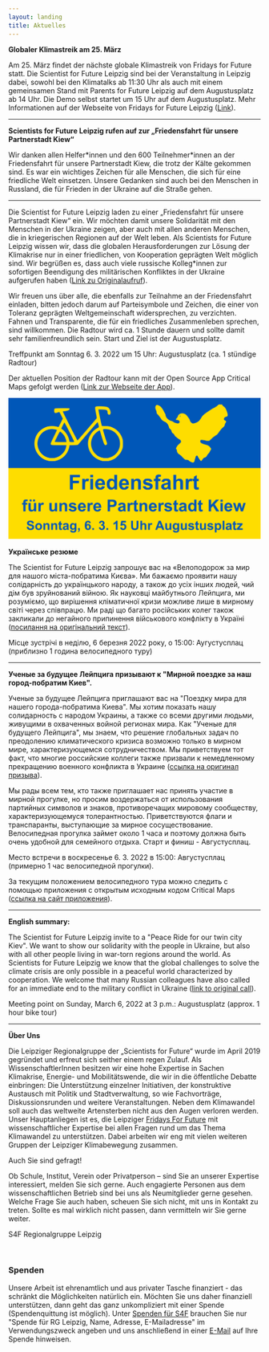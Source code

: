 ```yaml
---
layout: landing
title: Aktuelles
---
```


<b>Globaler Klimastreik am 25. März</b>
<br>

Am 25. März findet der nächste globale Klimastreik von Fridays for Future statt. Die Scientist for Future Leipzig sind bei der Veranstaltung in Leipzig dabei, sowohl bei den Klimatalks ab 11:30 Uhr als auch mit einem gemeinsamen Stand mit Parents for Future Leipzig auf dem Augustusplatz ab 14 Uhr. Die Demo selbst startet um 15 Uhr auf dem Augustusplatz. Mehr Informationen auf der Webseite von Fridays for Future Leipzig (<a href="https://fffleipzig.de/people-not-profit/">Link</a>). 

<hr>

<b>Scientists for Future Leipzig rufen auf zur „Friedensfahrt für unsere Partnerstadt Kiew“</b>
<br>

Wir danken allen Helfer\*innen und den 600 Teilnehmer\*innen an der Friedensfahrt für unsere Partnerstadt Kiew, die trotz der Kälte gekommen sind. Es war ein wichtiges Zeichen für alle Menschen, die sich für eine friedliche Welt einsetzen. Unsere Gedanken sind auch bei den Menschen in Russland, die für Frieden in der Ukraine auf die Straße gehen.

<hr>

Die Scientist for Future Leipzig laden zu einer „Friedensfahrt für unsere Partnerstadt Kiew“ ein. Wir möchten damit unsere Solidarität mit den Menschen in der Ukraine zeigen, aber auch mit allen anderen Menschen, die in kriegerischen Regionen auf der Welt leben. Als Scientists for Future Leipzig wissen wir, dass die globalen Herausforderungen zur Lösung der Klimakrise nur in einer friedlichen, von Kooperation geprägten Welt möglich sind. Wir begrüßen es, dass auch viele russische Kolleg*innen zur sofortigen Beendigung des militärischen Konfliktes in der Ukraine aufgerufen haben (<a href="https://trv-science.ru/de/2022/02/we-are-against-war-de/">Link zu Originalaufruf</a>).

Wir freuen uns über alle, die ebenfalls zur Teilnahme an der Friedensfahrt einladen, bitten jedoch darum auf Parteisymbole und Zeichen, die einer von Toleranz geprägten Weltgemeinschaft widersprechen, zu verzichten. Fahnen und Transparente, die für ein friedliches Zusammenleben sprechen, sind willkommen. Die Radtour wird ca. 1 Stunde dauern und sollte damit sehr familienfreundlich sein. Start und Ziel ist der Augustusplatz.

Treffpunkt am Sonntag 6. 3. 2022 um 15 Uhr: Augustusplatz (ca. 1 stündige Radtour)

Der aktuellen Position der Radtour kann mit der Open Source App Critical Maps gefolgt werden (<a href="https://www.criticalmaps.net/">Link zur Webseite der App</a>).

![](/images/Friedensfahrt.png)


<b>Українське резюме</b>

The Scientist for Future Leipzig запрошує вас на «Велоподорож за мир для нашого міста-побратима Києва». Ми бажаємо проявити нашу солідарність до українцького народу, а також до усіх інших людей, чий дім був зруйнований війною. Як науковці майбутнього Лейпцига, ми розуміємо, що вирішення кліматичної кризи можливе лише в мирному світі через співпрацю. Ми раді що багато російських колег також закликали до негайного припинення військового конфлікту в Україні (<a href="https://trv-science.ru/uk/2022/02/we-are-against-war-uk/">посилання на оригінальний текст</a>).

Місце зустрічі в неділю, 6 березня 2022 року, о 15:00: Аугустусплац (приблизно 1 година велосипедного туру)

<hr>

<b>Ученые за будущее Лейпцига призывают к "Мирной поездке за наш город-побратим Киев".</b>
<br>

Ученые за будущее Лейпцига приглашают вас на "Поездку мира для нашего города-побратима Киева". Мы хотим показать нашу солидарность с народом Украины, а также со всеми другими людьми, живущими в охваченных войной регионах мира. Как "Ученые для будущего Лейпцига", мы знаем, что решение глобальных задач по преодолению климатического кризиса возможно только в мирном мире, характеризующемся сотрудничеством. Мы приветствуем тот факт, что многие российские коллеги также призвали к немедленному прекращению военного конфликта в Украине (<a href="https://trv-science.ru/2022/02/we-are-against-war-all/">ссылка на оригинал призыва</a>).

Мы рады всем тем, кто также приглашает нас принять участие в мирной прогулке, но просим воздержаться от использования партийных символов и знаков, противоречащих мировому сообществу, характеризующемуся толерантностью. Приветствуются флаги и транспаранты, выступающие за мирное сосуществование. Велосипедная прогулка займет около 1 часа и поэтому должна быть очень удобной для семейного отдыха. Старт и финиш - Августусплац.

Место встречи в воскресенье 6. 3. 2022 в 15:00: Августусплац (примерно 1 час велосипедной прогулки).

За текущим положением велосипедного тура можно следить с помощью приложения с открытым исходным кодом Critical Maps (<a href="https://www.criticalmaps.net/">ссылка на сайт приложения</a>).

<hr>

<b>English summary:</b>

The Scientist for Future Leipzig invite to a "Peace Ride for our twin city Kiev". We want to show our solidarity with the people in Ukraine, but also with all other people living in war-torn regions around the world. As Scientists for Future Leipzig we know that the global challenges to solve the climate crisis are only possible in a peaceful world characterized by cooperation. We welcome that many Russian colleagues have also called for an immediate end to the military conflict in Ukraine (<a href="https://trv-science.ru/en/2022/02/we-are-against-war-en/">link to original call</a>).

Meeting point on Sunday, March 6, 2022 at 3 p.m.: Augustusplatz (approx. 1 hour bike tour) 

<hr> 

<b>Über Uns</b>
<br>

Die Leipziger Regionalgruppe der „Scientists for Future“ wurde im April 2019 gegründet und erfreut sich seither einem regen Zulauf. Als WissenschaftlerInnen besitzen wir eine hohe Expertise in Sachen Klimakrise, Energie- und Mobilitätswende, die wir in die öffentliche Debatte einbringen: Die Unterstützung einzelner Initiativen, der konstruktive Austausch mit Politik und Stadtverwaltung, so wie Fachvorträge, Diskussionsrunden und weitere Veranstaltungen. Neben dem Klimawandel soll auch das weltweite Artensterben nicht aus den Augen verloren werden. Unser Hauptanliegen ist es, die Leipziger <a href="https://fffleipzig.de/" target="blank">Fridays For Future</a> mit wissenschaftlicher Expertise bei allen Fragen rund um das Thema Klimawandel zu unterstützen. Dabei arbeiten wir eng mit vielen weiteren Gruppen der Leipziger Klimabewegung zusammen.

Auch Sie sind gefragt! 

Ob Schule, Institut, Verein oder Privatperson – sind Sie an unserer Expertise interessiert, melden Sie sich gerne. Auch engagierte Personen aus dem wissenschaftlichen Betrieb sind bei uns als Neumitglieder gerne gesehen. Welche Frage Sie auch haben, scheuen Sie sich nicht, mit uns in Kontakt zu treten. Sollte es mal wirklich nicht passen, dann vermitteln wir Sie gerne weiter.

S4F Regionalgruppe Leipzig

<br>

<h3>Spenden</h3>

Unsere Arbeit ist ehrenamtlich und aus privater Tasche finanziert - das schränkt die Möglichkeiten natürlich ein. Möchten Sie uns daher finanziell unterstützen, dann geht das ganz unkompliziert mit einer Spende (Spendenquittung ist möglich). Unter <a href="https://de.scientists4future.org/ueber-uns/spenden/">Spenden für S4F</a> brauchen Sie nur "Spende für RG Leipzig, Name, Adresse, E-Mailadresse" im Verwendungszweck angeben und uns anschließend in einer <a href="mailto:leipzig@scientists4future.org">E-Mail</a> auf Ihre Spende hinweisen.
